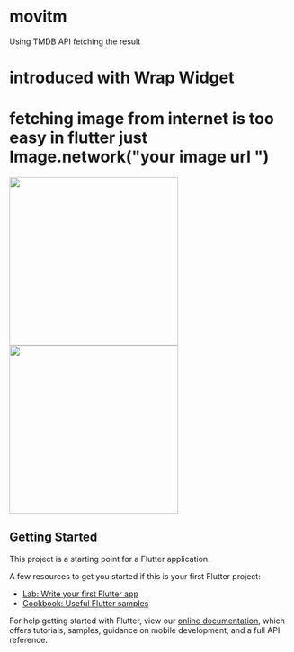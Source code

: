 # movitm

Using TMDB API fetching the result

# introduced with Wrap Widget 

# fetching image from internet is too easy in flutter just Image.network("your image url ")


<img src="https://user-images.githubusercontent.com/30453784/50630915-83936080-0f68-11e9-9f77-d1f1756b3081.jpg" width = 300>

<img  src="htps://user-images.githubusercontent.com/30453784/50637337-a2512180-0f7f-11e9-8f1a-3f76b09f1a00.jpg" width = 300>



## Getting Started

This project is a starting point for a Flutter application.

A few resources to get you started if this is your first Flutter project:

- [Lab: Write your first Flutter app](https://flutter.io/docs/get-started/codelab)
- [Cookbook: Useful Flutter samples](https://flutter.io/docs/cookbook)

For help getting started with Flutter, view our 
[online documentation](https://flutter.io/docs), which offers tutorials, 
samples, guidance on mobile development, and a full API reference.
